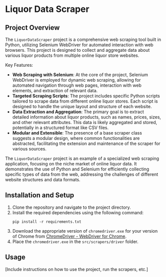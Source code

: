 
# Liquor Data Scraper

## Project Overview

The `LiquorDataScraper` project is a comprehensive web scraping tool built in Python, utilizing Selenium WebDriver for automated interaction with web browsers. This project is designed to collect and aggregate data about various liquor products from multiple online liquor store websites.

Key Features:
- **Web Scraping with Selenium**: At the core of the project, Selenium WebDriver is employed for dynamic web scraping, allowing for automated navigation through web pages, interaction with web elements, and extraction of relevant data.
- **Targeted Scraping Scripts**: The project includes specific Python scripts tailored to scrape data from different online liquor stores. Each script is designed to handle the unique layout and structure of each website.
- **Data Extraction and Aggregation**: The primary goal is to extract detailed information about liquor products, such as names, prices, sizes, and other relevant attributes. This data is likely aggregated and stored, potentially in a structured format like CSV files.
- **Modular and Extensible**: The presence of a base scraper class suggests a modular design, where common functionalities are abstracted, facilitating the extension and maintenance of the scraper for various sources.

The `LiquorDataScraper` project is an example of a specialized web scraping application, focusing on the niche market of online liquor data. It demonstrates the use of Python and Selenium for efficiently collecting specific types of data from the web, addressing the challenges of different website structures and data formats.

## Installation and Setup

1. Clone the repository and navigate to the project directory.
2. Install the required dependencies using the following command:
   ```
   pip install -r requirements.txt
   ```
3. Download the appropriate version of `chromedriver.exe` for your version of Chrome from [ChromeDriver - WebDriver for Chrome](https://googlechromelabs.github.io/chrome-for-testing/).
4. Place the `chromedriver.exe` in the `src/scrapers/driver` folder.

## Usage

[Include instructions on how to use the project, run the scrapers, etc.]
